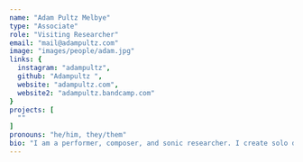 ```yaml
---
name: "Adam Pultz Melbye"
type: "Associate"
role: "Visiting Researcher"
email: "mail@adampultz.com"
image: "images/people/adam.jpg"
links: {
  instagram: "adampultz",
  github: "Adampultz ",
  website: "adampultz.com",
  website2: "adampultz.bandcamp.com"
}
projects: [
  ""
]
pronouns: "he/him, they/them"
bio: "I am a performer, composer, and sonic researcher. I create solo double bass music, often with the FAAB (feedback-actuated augmented bass)—a feedback double bass with embedded signal processing. I am fascinated by instruments that exhibit some sense of autonomy and afford interaction and improvisation. In this context, I investigate how terms such as musical mastery, virtuosity, resistance, and failure may become reframed (or rendered obsolete) through the decentrering of human agency, as we engage with machines that don’t always do what we expect them to. I make sound installations, create and exhibit 3D-printed sculptures generated from live music performance, and have created sound for theatre, dance, film, and image. My work has been performed in the US, Japan, Australia and Europe and I appear on around 50 releases, three of these solo albums. I am currently undertaking a PhD in music at SARC (Sonic Arts Research Centre), Queen’s University Belfast, Northern Ireland."
---
```


